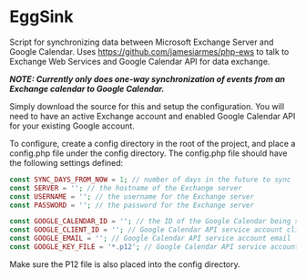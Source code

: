 # EggSink

Script for synchronizing data between Microsoft Exchange Server and Google Calendar.  Uses https://github.com/jamesiarmes/php-ews to talk to Exchange Web Services and Google Calendar API for data exchange.

**_NOTE: Currently only does one-way synchronization of events from an Exchange calendar to Google Calendar._**

Simply download the source for this and setup the configuration.  You will need to have an active Exchange account and enabled Google Calendar API for your existing Google account.

To configure, create a config directory in the root of the project, and place a config.php file under the config directory. The config.php file should have the following settings defined:

```php
const SYNC_DAYS_FROM_NOW = 1; // number of days in the future to sync
const SERVER = ''; // the hostname of the Exchange server
const USERNAME = ''; // the username for the Exchange server
const PASSWORD = ''; // the password for the Exchange server

const GOOGLE_CALENDAR_ID = ''; // the ID of the Google Calendar being synced
const GOOGLE_CLIENT_ID = ''; // Google Calendar API service account client ID
const GOOGLE_EMAIL = ''; // Google Calendar API service account email
const GOOGLE_KEY_FILE = '*.p12'; // Google Calendar API service account p12 file name
```

Make sure the P12 file is also placed into the config directory.

